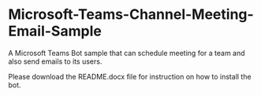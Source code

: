 # Microsoft-Teams-Channel-Meeting-Email-Sample
A Microsoft Teams Bot sample that can schedule meeting for a team and also send emails to its users.

Please download the README.docx file for instruction on how to install the bot.
